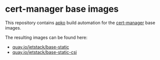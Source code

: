 # cert-manager base images

This repository contains [apko](https://apko.dev) build automation for the [cert-manager](https://cert-manager.io) base images.

The resulting images can be found here:

- [quay.io/jetstack/base-static](https://quay.io/jetstack/base-static)
- [quay.io/jetstack/base-static-csi](https://quay.io/jetstack/base-static-csi)
